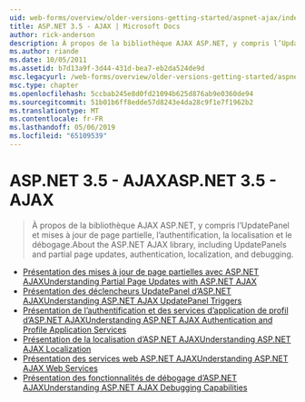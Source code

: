 ```yaml
---
uid: web-forms/overview/older-versions-getting-started/aspnet-ajax/index
title: ASP.NET 3.5 - AJAX | Microsoft Docs
author: rick-anderson
description: À propos de la bibliothèque AJAX ASP.NET, y compris l’UpdatePanel et mises à jour de page partielle, l’authentification, la localisation et le débogage.
ms.author: riande
ms.date: 10/05/2011
ms.assetid: b7d13a9f-3d44-431d-bea7-eb2da524de9d
msc.legacyurl: /web-forms/overview/older-versions-getting-started/aspnet-ajax
msc.type: chapter
ms.openlocfilehash: 5ccbab245e8d0fd21094b625d876ab9e0360de94
ms.sourcegitcommit: 51b01b6ff8edde57d8243e4da28c9f1e7f1962b2
ms.translationtype: MT
ms.contentlocale: fr-FR
ms.lasthandoff: 05/06/2019
ms.locfileid: "65109539"
---
```

# <a name="aspnet-35---ajax"></a><span data-ttu-id="66097-103">ASP.NET 3.5 - AJAX</span><span class="sxs-lookup"><span data-stu-id="66097-103">ASP.NET 3.5 - AJAX</span></span>

> <span data-ttu-id="66097-104">À propos de la bibliothèque AJAX ASP.NET, y compris l’UpdatePanel et mises à jour de page partielle, l’authentification, la localisation et le débogage.</span><span class="sxs-lookup"><span data-stu-id="66097-104">About the ASP.NET AJAX library, including UpdatePanels and partial page updates, authentication, localization, and debugging.</span></span>

- [<span data-ttu-id="66097-105">Présentation des mises à jour de page partielles avec ASP.NET AJAX</span><span class="sxs-lookup"><span data-stu-id="66097-105">Understanding Partial Page Updates with ASP.NET AJAX</span></span>](understanding-partial-page-updates-with-asp-net-ajax.md)
- [<span data-ttu-id="66097-106">Présentation des déclencheurs UpdatePanel d’ASP.NET AJAX</span><span class="sxs-lookup"><span data-stu-id="66097-106">Understanding ASP.NET AJAX UpdatePanel Triggers</span></span>](understanding-asp-net-ajax-updatepanel-triggers.md)
- [<span data-ttu-id="66097-107">Présentation de l’authentification et des services d’application de profil d’ASP.NET AJAX</span><span class="sxs-lookup"><span data-stu-id="66097-107">Understanding ASP.NET AJAX Authentication and Profile Application Services</span></span>](understanding-asp-net-ajax-authentication-and-profile-application-services.md)
- [<span data-ttu-id="66097-108">Présentation de la localisation d’ASP.NET AJAX</span><span class="sxs-lookup"><span data-stu-id="66097-108">Understanding ASP.NET AJAX Localization</span></span>](understanding-asp-net-ajax-localization.md)
- [<span data-ttu-id="66097-109">Présentation des services web ASP.NET AJAX</span><span class="sxs-lookup"><span data-stu-id="66097-109">Understanding ASP.NET AJAX Web Services</span></span>](understanding-asp-net-ajax-web-services.md)
- [<span data-ttu-id="66097-110">Présentation des fonctionnalités de débogage d’ASP.NET AJAX</span><span class="sxs-lookup"><span data-stu-id="66097-110">Understanding ASP.NET AJAX Debugging Capabilities</span></span>](understanding-asp-net-ajax-debugging-capabilities.md)
